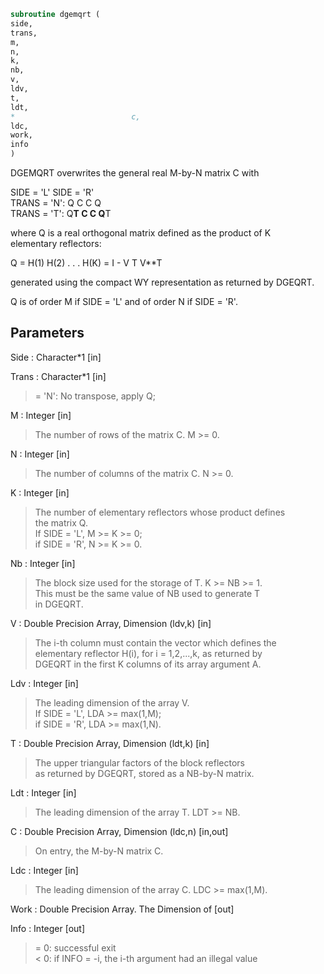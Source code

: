 ```fortran  
subroutine dgemqrt (  
side,  
trans,  
m,  
n,  
k,  
nb,  
v,  
ldv,  
t,  
ldt,  
*                          c,  
ldc,  
work,  
info  
)  
```  
  
DGEMQRT overwrites the general real M-by-N matrix C with  
  
SIDE = 'L'     SIDE = 'R'  
TRANS = 'N':      Q C            C Q  
TRANS = 'T':   Q**T C            C Q**T  
  
where Q is a real orthogonal matrix defined as the product of K  
elementary reflectors:  
  
Q = H(1) H(2) . . . H(K) = I - V T V**T  
  
generated using the compact WY representation as returned by DGEQRT.  
  
Q is of order M if SIDE = 'L' and of order N  if SIDE = 'R'.  
  
## Parameters  
Side : Character*1 [in]  
  
Trans : Character*1 [in]  
> = 'N':  No transpose, apply Q;  
  
M : Integer [in]  
> The number of rows of the matrix C. M >= 0.  
  
N : Integer [in]  
> The number of columns of the matrix C. N >= 0.  
  
K : Integer [in]  
> The number of elementary reflectors whose product defines  
> the matrix Q.  
> If SIDE = 'L', M >= K >= 0;  
> if SIDE = 'R', N >= K >= 0.  
  
Nb : Integer [in]  
> The block size used for the storage of T.  K >= NB >= 1.  
> This must be the same value of NB used to generate T  
> in DGEQRT.  
  
V : Double Precision Array, Dimension (ldv,k) [in]  
> The i-th column must contain the vector which defines the  
> elementary reflector H(i), for i = 1,2,...,k, as returned by  
> DGEQRT in the first K columns of its array argument A.  
  
Ldv : Integer [in]  
> The leading dimension of the array V.  
> If SIDE = 'L', LDA >= max(1,M);  
> if SIDE = 'R', LDA >= max(1,N).  
  
T : Double Precision Array, Dimension (ldt,k) [in]  
> The upper triangular factors of the block reflectors  
> as returned by DGEQRT, stored as a NB-by-N matrix.  
  
Ldt : Integer [in]  
> The leading dimension of the array T.  LDT >= NB.  
  
C : Double Precision Array, Dimension (ldc,n) [in,out]  
> On entry, the M-by-N matrix C.  
  
Ldc : Integer [in]  
> The leading dimension of the array C. LDC >= max(1,M).  
  
Work : Double Precision Array. The Dimension of [out]  
  
Info : Integer [out]  
> = 0:  successful exit  
> < 0:  if INFO = -i, the i-th argument had an illegal value  
  
